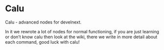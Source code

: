 # Calu
Calu - advanced nodes for develnext.

In it we rewrote a lot of nodes for normal functioning, if you are just learning or don’t know calu then look at the wiki, there we write in more detail about each command, good luck with calu!
